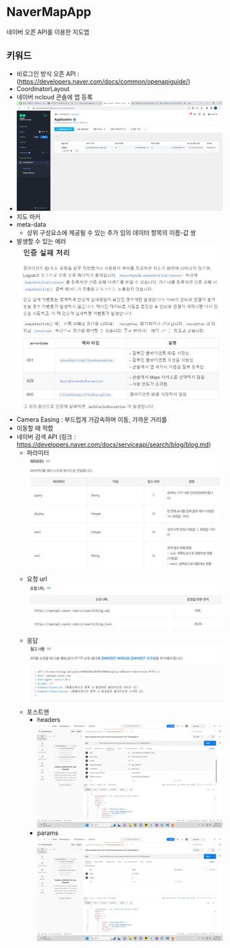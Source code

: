 # NaverMapApp
 네이버 오픈 API를 이용한 지도앱

## 키워드
- 비로그인 방식 오픈 API : (https://developers.naver.com/docs/common/openapiguide/)
- CoordinatorLayout
- 네이버 ncloud 콘솔에 앱 등록
- ![img.png](img.png)
- 지도 마커
- meta-data
  * 상위 구성요소에 제공될 수 있는 추가 임의 데이터 항목의 이름-값 쌍
- 발생할 수 있는 에러
![img_1.png](img_1.png)
- Camera Easing : 부드럽게 가감속하며 이동, 가까운 거리를
- 이동할 때 적합
- 네이버 검색 API (링크 : https://developers.naver.com/docs/serviceapi/search/blog/blog.md)
  * 파라미터
  ![img_2.png](img_2.png)
  * 요청 url
  ![img_4.png](img_4.png)
  * 응답
  ![img_3.png](img_3.png)
  * 포스트맨
    - headers
        ![img_7.png](img_7.png)
    - params
        ![img_8.png](img_8.png)
  

